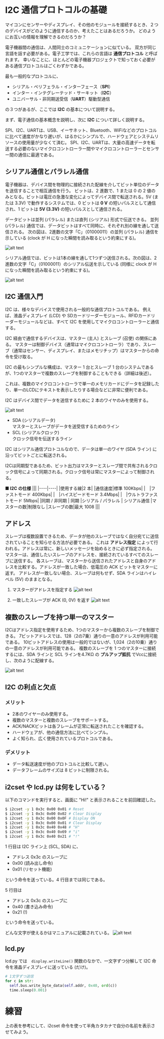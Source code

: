 # I2C 通信プロトコルの基礎

マイコンにセンサーやディスプレイ、その他のモジュールを接続するとき、２つのデバイスがどのように通信するのか、考えたことはあるだろうか。
どのようにお互いの情報を理解できるのだろうか？

電子機器間の通信は、人間同士のコミュニケーションに似ている。
双方が同じ言語を話す必要がある。電子工学では、これらの言語は **通信プロトコル** と呼ばれます。
幸いなことに、ほとんどの電子機器プロジェクトで知っておく必要がある通信プロトコルはごくわずかである。

最も一般的なプロトコルに、
- シリアル・ペリフェラル・インターフェース（**SPI**）
- インター・インテグレーテッド・サーキット（**I2C**）
- ユニバーサル・非同期送受信（**UART**）駆動型通信

の３つがあるが、ここでは **I2C** の基本について説明する。

まず、電子通信の基本概念を説明し、次に **I2C** について詳しく説明する。

SPI、I2C、UARTは、USB、イーサネット、Bluetooth、WiFiなどのプロトコルに比べて速度がかなり遅いが、はるかにシンプルで、ハードウェアとシステムリソースの使用量が少なくて済む。
SPI、I2C、UARTは、大量の高速データを転送する必要のないマイクロコントローラー間やマイクロコントローラーとセンサー間の通信に最適である。

## シリアル通信とパラレル通信

電子機器は、デバイス間を物理的に接続された配線を介してビット単位のデータを送信することで相互通信を行う。
ビットは、2 進数で、1 または 0 の 2 値のみとなる。ビットは電圧の急激な変化によってデバイス間で転送される。5V (または 3.3V) で動作するシステムでは、0 ビットは **0 V** の短いパルスとして通信され、1 ビットは **5V (3.3V)** の短いパルスとして通信される。

データビットは並列 (パラレル) または直列 (シリアル) 形式で伝送できる。
並列 (パラレル) 通信では、データビットはすべて同時に、それぞれ別の線を通して送信される。
次の図は、2進数の文字「C」（01000011）の並列 (パラレル) 通信を示している (clock が H になった瞬間を読み取るという約束にする)。

![alt text](image.png)

シリアル通信では、ビットは1本の線を通して1つずつ送信される。次の図は、2進数の文字「C」（01000011）のシリアル伝送を示している (同様に clock が H になった瞬間を読み取るという約束にする)。

![alt text](image-1.png)

## I2C 通信入門

I2C は、様々なデバイスで使用される一般的な通信プロトコルである。
例えば、液晶ディスプレイ (LCD) や SDカードリーダーモジュール、RFIDカードリーダーモジュールなどは、すべて I2C を使用してマイクロコントローラーと通信する。

I2C 経由で通信するデバイスは、マスター (主人) とスレーブ (召使) の関係にある。
マスターは制御デバイス（通常はマイクロコントローラ）であり、スレーブ（通常はセンサー、ディスプレイ、またはメモリチップ）はマスターからの命令を受け取る。

I2C の最もシンプルな構成は、マスター 1 台とスレーブ 1 台のシステムであるが、1つのマスターで複数のスレーブを制御することもできる（詳細は後述）。

これは、複数のマイクロコントローラで単一のメモリカードにデータを記録したり、単一のLCDにテキストを表示したりする場合などに非常に便利である。

I2C はデバイス間でデータを送信するために 2 本のワイヤのみを使用する。

![alt text](image-2.png)

- SDA (シリアルデータ)  
マスターとスレーブがデータを送受信するためのライン
- SCL (シリアルクロック)  
クロック信号を伝送するライン
  
I2C はシリアル通信プロトコルなので、データは単一のワイヤ (SDA ライン) に沿ってビットごとに転送される。

I2Cは同期型であるため、ビット出力はマスターとスレーブ間で共有されるクロック信号によって同期される。クロック信号は常にマスターによって制御される。

**■ I2C の仕様**
|||
|----|----|
|使用する線|2 本|
|通信速度|標準 100Kbps|
|　|ファストモード 400Kbps|
|　|ハイスピードモード 3.4Mbps|
|　|ウルトラファストモード 5Mbps|
|同期 / 非同期 | 同期
|シリアル / パラレル | シリアル通信
|マスターの数|制限なし
|スレーブの数|最大 1008
|||

## アドレス

スレーブは複数設置できるため、データが他のスレーブではなく自分宛てに送信されていることを知らせる方法が必要である。
これは **アドレス指定** によって行われる。アドレスは常に、新しいメッセージを始めるときに必ず指定される。
マスターは、通信したいスレーブのアドレスを、接続されているすべてのスレーブに送信する。
各スレーブは、マスターから送信されたアドレスと自身のアドレスを比較する。アドレスが一致した場合、低電圧の ACK ビットをマスターに返す。
アドレスが一致しない場合、スレーブは何もせず、SDA ラインはハイレベル (5V) のままとなる。

1. マスターがアドレスを指定する
![alt text](image-3.png)

2. 一致したスレーブが ACK (0, 0V) を返す
![alt text](image-4.png)

## 複数のスレーブを持つ単一のマスター

I2Cはアドレス指定を使用するため、1つのマスターから複数のスレーブを制御できる。
7ビットアドレスでは、128（2の7乗）通りの一意のアドレスが利用可能である。
10ビットアドレスの使用は一般的ではないが、1,024（2の10乗）通りの一意のアドレスが利用可能である。
複数のスレーブを 1 つのマスターに接続するには、SDA ラインと SCL ラインを4.7KΩ の **プルアップ抵抗** でVccに接続し、次のように配線する。

![alt text](image-5.png)

## I2C の利点と欠点
### メリット

- 2本のワイヤーのみ使用する。
- 複数のマスターと複数のスレーブをサポートする。
- ACK/NACKビットは各フレームが正常に転送されたことを確認する。
- ハードウェアが、他の通信方法に比べてシンプル。
- よく知られ、広く使用されているプロトコルである。

### デメリット
- データ転送速度が他のプロトコルと比較して遅い。
- データフレームのサイズは 8 ビットに制限される。

## i2cset や lcd.py は何をしている？

以下のコマンドを実行すると、画面に "Hi!" と表示されることを前回確認した。

```sh
$ i2cset -y 1 0x3c 0x00 0x01 # Reset
$ i2cset -y 1 0x3c 0x00 0x02 # Clear Display
$ i2cset -y 1 0x3c 0x00 0x0F # Display ON
$ i2cset -y 1 0x3c 0x00 0x01 # Clear Display
$ i2cset -y 1 0x3c 0x40 0x48 # "H"
$ i2cset -y 1 0x3c 0x40 0x69 # "i"
$ i2cset -y 1 0x3c 0x40 0x21 # "!"
```

1 行目は I2C ライン上 (SCL, SDA) に、

- アドレス 0x3c のスレーブに
- 0x00 (読み出し命令)
- 0x01 (リセット機能)
 
という命令を送っている。4 行目までは同じである。

5 行目は

- アドレス 0x3c のスレーブに
- 0x40 (書き込み命令)
- 0x21 (!)
 
という命令を送っている。

どんな文字が使えるかはマニュアルに記載されている。
![alt text](image-6.png)

## lcd.py 
lcd.py では　`display.writeLine()` 関数のなかで、一文字ずつ分解して I2C 命令を液晶ディスプレイに送っている (だけ)。

```python
# 1文字ずつ送信
for c in str:
  self.bus.write_byte_data(self.addr, 0x40, ord(c))
  time.sleep(0.001)
```

# 練習
上の表を参考にして、i2cset 命令を使って半角カタカナで自分の名前を表示させてみよう。

